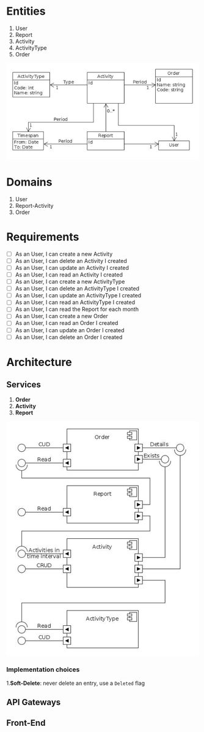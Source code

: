 # Entities

1. User
1. Report
1. Activity
1. ActivityType
1. Order

![image](./schemas/imgs/entities.jpg)

# Domains

1. User
1. Report-Activity
1. Order

# Requirements

* [ ] As an User, I can create a new Activity
* [ ] As an User, I can delete an Activity I created
* [ ] As an User, I can update an Activity I created
* [ ] As an User, I can read an Activity I created
* [ ] As an User, I can create a new ActivityType
* [ ] As an User, I can delete an ActivityType I created
* [ ] As an User, I can update an ActivityType I created
* [ ] As an User, I can read an ActivityType I created
* [ ] As an User, I can read the Report for each month
* [ ] As an User, I can create a new Order
* [ ] As an User, I can read an Order I created
* [ ] As an User, I can update an Order I created
* [ ] As an User, I can delete an Order I created

# Architecture

## Services

1. **Order**
1. **Activity**
1. **Report**

![image](./schemas/imgs/gw-usvcs.jpg)

### Implementation choices

1.**Soft-Delete**: never delete an entry, use a `Deleted` flag

## API Gateways



## Front-End
